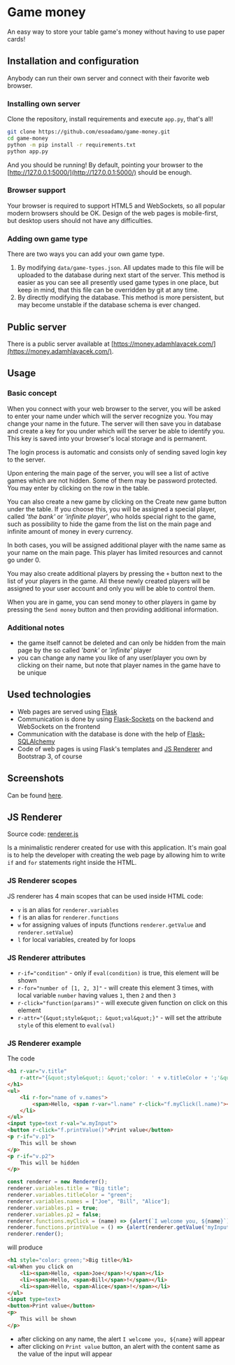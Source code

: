# Game money

An easy way to store your table game's money without having to use paper cards!

## Installation and configuration

Anybody can run their own server and connect with their favorite web browser.

### Installing own server

Clone the repository, install requirements and execute `app.py`, that's all!

```bash
git clone https://github.com/esoadamo/game-money.git
cd game-money
python -m pip install -r requirements.txt
python app.py
```

And you should be running! By default, pointing your browser to the [http://127.0.0.1:5000/](http://127.0.0.1:5000/) should be enough.

### Browser support

Your browser is required to support HTML5 and WebSockets, so all popular modern browsers should be OK. Design of the web pages is mobile-first, but desktop users should not have any difficulties.

### Adding own game type

There are two ways you can add your own game type.

1. By modifying `data/game-types.json`. All updates made to this file will be uploaded to the database during next start of the server. This method is easier as you can see all presently used game types in one place, but keep in mind, that this file can be overridden by git at any time.
2. By directly modifying the database. This method is more persistent, but may become unstable if the database schema is ever changed.

## Public server

There is a public server available at [https://money.adamhlavacek.com/](https://money.adamhlavacek.com/).

## Usage

### Basic concept

When you connect with your web browser to the server, you will be asked to enter your name under which will the server recognize you. You may change your name in the future. The server will then save you in database and create a key for you under which will the server be able to identify you. This key is saved into your browser's local storage and is permanent.

The login process is automatic and consists only of sending saved login key to the server.

Upon entering the main page of the server, you will see a list of active games which are not hidden. Some of them may be password protected. You may enter by clicking on the row in the table.

You can also create a new game by clicking on the Create new game button under the table. If you choose this, you will be assigned a special player, called *'the bank'* or *'infinite player'*, who holds special right to the game, such as possibility to hide the game from the list on the main page and infinite amount of money in every currency.

In both cases, you will be assigned additional player with the name same as your name on the main page. This player has limited resources and cannot go under 0.

You may also create additional players by pressing the `+` button next to the list of your players in the game. All these newly created players will be assigned to your user account and only you will be able to control them.

When you are in game, you can send money to other players in game by pressing the `Send money` button and then providing additional information.

### Additional notes

- the game itself cannot be deleted and can only be hidden from the main page by the so called *'bank'* or *'infinite'* player
- you can change any name you like of any user/player you own by clicking on their name, but note that player names in the game have to be unique

## Used technologies

- Web pages are served using [Flask](https://palletsprojects.com/p/flask/)
- Communication is done by using [Flask-Sockets](https://github.com/heroku-python/flask-sockets) on the backend and WebSockets on the frontend
- Communication with the database is done with the help of [Flask-SQLAlchemy](https://flask-sqlalchemy.palletsprojects.com/en/2.x/)
- Code of web pages is using Flask's templates and [JS Renderer](https://github.com/esoadamo/game-money/blob/master/static/scripts/renderer.js) and Bootstrap 3, of course

## Screenshots

Can be found [here](https://github.com/esoadamo/game-money/issues/1).


## JS Renderer

Source code: [renderer.js](https://github.com/esoadamo/game-money/blob/master/static/scripts/renderer.js) 

Is a minimalistic renderer created for use with this application. It's main goal is to help the developer with creating the web page by allowing him to write `if` and `for` statements right inside the HTML.

### JS Renderer scopes

JS renderer has 4 main scopes that can be used inside HTML code:

- `v` is an alias for `renderer.variables`
- `f` is an alias for `renderer.functions`
- `w` for assigning values of inputs (functions `renderer.getValue` and `renderer.setValue`)
- `l` for local variables, created by for loops

### JS Renderer attributes

- `r-if="condition"` - only if `eval(condition)` is true, this element will be shown
- `r-for="number of [1, 2, 3]"` - will create this element 3 times, with local variable `number` having values `1`, then `2` and then `3`
- `r-click="function(params)"` - will execute given function on click on this element
- `r-attr="{&quot;style&quot;: &quot;val&quot;}"` - will set the attribute `style` of this element to `eval(val)`

### JS Renderer example

The code

```html
<h1 r-var="v.title"
    r-attr="{&quot;style&quot;: &quot;'color: ' + v.titleColor + ';'&quot;}">
</h1>
<ul>
    <li r-for="name of v.names">
        <span>Hello, <span r-var="l.name" r-click="f.myClick(l.name)"></span>!</span>
    </li>
</ul>
<input type=text r-val="w.myInput">
<button r-click="f.printValue()">Print value</button>
<p r-if="v.p1">
    This will be shown
</p>
<p r-if="v.p2">
    This will be hidden
</p>
```

```javascript
const renderer = new Renderer();
renderer.variables.title = "Big title";
renderer.variables.titleColor = "green";
renderer.variables.names = ["Joe", "Bill", "Alice"];
renderer.variables.p1 = true;
renderer.variables.p2 = false;
renderer.functions.myClick = (name) => {alert(`I welcome you, ${name}`)};
renderer.functions.printValue = () => {alert(renderer.getValue('myInput'))};
renderer.render();
```

will produce

```html
<h1 style="color: green;">Big title</h1>
<ul>When you click on
    <li><span>Hello, <span>Joe</span>!</span></li>
    <li><span>Hello, <span>Bill</span>!</span></li>
    <li><span>Hello, <span>Alice</span>!</span></li>
</ul>
<input type=text>
<button>Print value</button>
<p>
    This will be shown
</p>
```

- after clicking on any name, the alert `I welcome you, ${name}` will appear
- after clicking on `Print value` button, an alert with the content same as the value of the input will appear